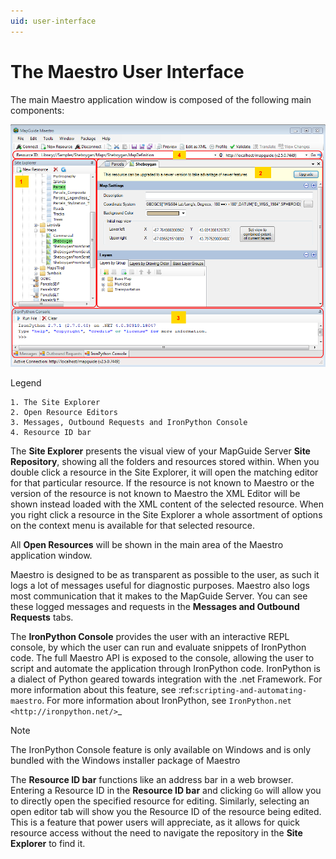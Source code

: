 ```yaml
---
uid: user-interface
---
```

# The Maestro User Interface

The main Maestro application window is composed of the following main components:

![](../images/maestro_ui.png)

Legend
    
    1. The Site Explorer
    2. Open Resource Editors
    3. Messages, Outbound Requests and IronPython Console
    4. Resource ID bar

The **Site Explorer** presents the visual view of your MapGuide Server **Site Repository**, showing all the folders and resources stored within. 
When you double click a resource in the Site Explorer, it will open the matching editor for that particular resource. If the resource is not known to Maestro or the
version of the resource is not known to Maestro the XML Editor will be shown instead loaded with the XML content of the selected resource. When you right click a 
resource in the Site Explorer a whole assortment of options on the context menu is available for that selected resource.

All **Open Resources** will be shown in the main area of the Maestro application window.

Maestro is designed to be as transparent as possible to the user, as such it logs a lot of messages useful for diagnostic purposes. Maestro also logs most communication
that it makes to the MapGuide Server. You can see these logged messages and requests in the **Messages and Outbound Requests** tabs.

The **IronPython Console** provides the user with an interactive REPL console, by which the user can run and evaluate snippets of IronPython code. The full Maestro API is
exposed to the console, allowing the user to script and automate the application through IronPython code. IronPython is a dialect of Python geared towards integration with
the .net Framework. For more information about this feature, see :ref:`scripting-and-automating-maestro`. For more information about IronPython, see `IronPython.net <http://ironpython.net/>`_

> [!NOTE]
> The IronPython Console feature is only available on Windows and is only bundled with the Windows installer package of Maestro

The **Resource ID bar** functions like an address bar in a web browser. Entering a Resource ID in the **Resource ID bar** and clicking `Go` will allow you to directly open
the specified resource for editing. Similarly, selecting an open editor tab will show you the Resource ID of the resource being edited. This is a feature that power users
will appreciate, as it allows for quick resource access without the need to navigate the repository in the **Site Explorer** to find it.
